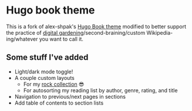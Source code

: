 # Hugo book theme

This is a fork of alex-shpak's [Hugo Book theme](https://github.com/alex-shpak/hugo-book) modified to better support the practice of [digital gardening](https://maggieappleton.com/garden-history)/second-braining/custom Wikipedia-ing/whatever you want to call it.

## Some stuff I've added
- Light/dark mode toggle!
- A couple custom layouts
    - For my [rock collection](https://vault.garado.dev/collection/001/) 😎
    - For autosorting my reading list by author, genre, rating, and title
- Navigation to previous/next pages in sections
- Add table of contents to section lists
